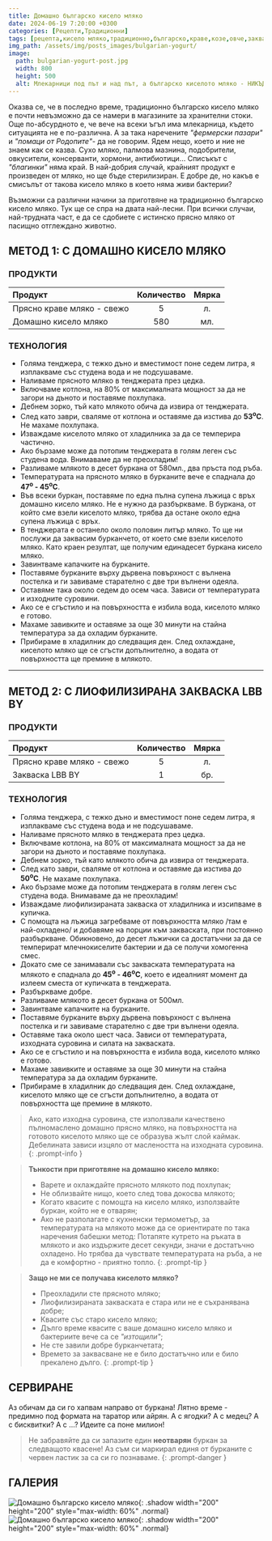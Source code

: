 ```yaml
---
title: Домашно българско кисело мляко
date: 2024-06-19 7:20:00 +0300
categories: [Рецепти,Традиционни]
tags: [рецепта,кисело мляко,традиционно,българско,краве,козе,овче,закваска,каймак,лактобацилус,булгарикус,стрептококус,Lactobacillus,bulgaricus,Streptococcus,thermophilus,йогурт,fermented,bulgarian,yogurt]   # TAG names should always be lowercase
img_path: /assets/img/posts_images/bulgarian-yogurt/
image:
  path: bulgarian-yogurt-post.jpg
  width: 800
  height: 500
  alt: Млекарници под път и над път, а българско киселото мляко - НИКЪДЕ!
---
```


Оказва се, че в последно време, традиционно българско кисело мляко е почти невъзможно да се намери в магазините за хранителни стоки. Още по-абсурдното е, че вече на всеки ъгъл има млекарница, където ситуацията не е по-различна. А за така наречените *"фермерски пазари"* и *"помаци от Родопите"*- да не говорим. Ядем нещо, което и ние не знаем как се казва. Сухо мляко, палмова мазнина, подобрители, овкусители, консерванти, хормони, антибиотици... Списъкът с *"благинки"* няма край. В най-добрия случай, крайният продукт е произведен от мляко, но ще бъде стерилизиран. Е добре де, но какъв е смисълът от такова кисело мляко в което няма живи бактерии?

Възможни са различни начини за приготвяне на традиционно българско кисело мляко. Тук ще се спра на двата най-лесни. При всички случаи, най-трудната част, е да се сдобиете с истинско прясно мляко от пасищно отглеждано животно.

## МЕТОД 1: С ДОМАШНО КИСЕЛО МЛЯКО

### **ПРОДУКТИ**

| Продукт                    |Количество  |Мярка   |
|:---------------------------|:----------:|:------:|
|Прясно краве мляко - свежо  |5           |л.      |
|Домашно кисело мляко        |580         |мл.     |

### **ТЕХНОЛОГИЯ**

- Голяма тенджера, с тежко дъно и вместимост поне седем литра, я изплакваме със студена вода и не подсушаваме.
- Наливаме прясното мляко в тенджерата през цедка.
- Включваме котлона, на 80% от максималната мощност за да не загори на дъното и поставяме похлупака.
- Дебнем зорко, тъй като млякото обича да извира от тенджерата.
- След като заври, сваляме от котлона и оставяме да изстива до **53<sup>o</sup>C**. Не махаме похлупака.
- Изваждаме киселото мляко от хладилника за да се темперира частично.
- Ако бързаме може да потопим тенджерата в голям леген със студена вода. Внимаваме да не преохладим!
- Разливаме млякото в десет буркана от 580мл., два пръста под ръба.
- Температурата на прясното мляко в бурканите вече е спаднала до **47<sup>o</sup> - 45<sup>o</sup>C**.
- Във всеки буркан, поставяме по една пълна супена лъжица с връх домашно кисело мляко. Не е нужно да разбъркваме. В буркана, от който сме взели киселото мляко, трябва да остане около една супена лъжица с връх.
- В тенджерата е останело около половин литър мляко. То ще ни послужи да заквасим бурканчето, от което сме взели киселото мляко. Като краен резултат, ще получим единадесет буркана кисело мляко.
- Завинтваме капачките на бурканите.
- Поставяме бурканите върху дървена повърхност с вълнена постелка и ги завиваме старателно с две три вълнени одеяла.
- Оставяме така около седем до осем часа. Зависи от температурата и изходните суровини.
- Ако се е сгъстило и на повърхността е избила вода, киселото мляко е готово.
- Махаме завивките и оставяме за още 30 минути на стайна температура за да охладим бурканите.
- Прибираме в хладилник до следващия ден. След охлаждане, киселото мляко ще се сгъсти допълнително, а водата от повърхността ще премине в млякото.

* * *

## МЕТОД 2: С ЛИОФИЛИЗИРАНА ЗАКВАСКА LBB BY

### **ПРОДУКТИ**

| Продукт                    |Количество  |Мярка   |
|:---------------------------|:----------:|:------:|
|Прясно краве мляко - свежо  |5           |л.      |
|Закваска LBB BY             |1           |бр.     |

### **ТЕХНОЛОГИЯ**

- Голяма тенджера, с тежко дъно и вместимост поне седем литра, я изплакваме със студена вода и не подсушаваме.
- Наливаме прясното мляко в тенджерата през цедка.
- Включваме котлона, на 80% от максималната мощност за да не загори на дъното и поставяме похлупака.
- Дебнем зорко, тъй като млякото обича да извира от тенджерата.
- След като заври, сваляме от котлона и оставяме да изстива до **50<sup>o</sup>C**. Не махаме похлупака.
- Ако бързаме може да потопим тенджерата в голям леген със студена вода. Внимаваме да не преохладим!
- Изваждаме лиофилизираната закваска от хладилника и изсипваме в купичка.
- С помощта на лъжица загребваме от повърхността мляко /там е най-охладено/ и добавяме на порции към закваската, при постоянно разбъркване. Обикновено, до десет лъжички са достатъчни за да се темперират млечнокиселите бактерии и да се получи хомогенна смес.
- Докато сме се занимавали със закваската температурата на млякото е спаднала до **45<sup>o</sup> - 46<sup>o</sup>C**, което е идеалният момент да излеем сместа от купичката в тенджерата.
- Разбъркваме добре.
- Разливаме млякото в десет буркана от 500мл.
- Завинтваме капачките на бурканите.
- Поставяме бурканите върху дървена повърхност с вълнена постелка и ги завиваме старателно с две три вълнени одеяла.
- Оставяме така около шест часа. Зависи от температурата, изходната суровина и силата на закваската.
- Ако се е сгъстило и на повърхността е избила вода, киселото мляко е готово.
- Махаме завивките и оставяме за още 30 минути на стайна температура за да охладим бурканите.
- Прибираме в хладилник до следващия ден. След охлаждане, киселото мляко ще се сгъсти допълнително, а водата от повърхността ще премине в млякото.

>Ако, като изходна суровина, сте използвали качествено пълномаслено домашно прясно мляко, на повърхността на готовото киселото мляко ще се образува жълт слой каймак. Дебелината зависи изцяло от маслеността на изходната суровина.
{: .prompt-info }

> **Тънкости при приготвяне на домашно кисело мляко:**
>
> - Варете и охлаждайте прясното млякото под похлупак;
> - Не облизвайте нищо, което след това докосва млякото;
> - Когато квасите с помощта на кисело мляко, използвайте буркан, който не е отварян;
> - Ако не разполагате с кухненски термометър, за температурата на млякото може да се ориентирате по така наречения бабешки метод: Потапяте кутрето на ръката в млякото и ако издържите десет секунди, значи е достатъчно охладено. Но трябва да чувствате температурата на ръба, а не да е комфортно - приятно топло.
{: .prompt-tip }

> **Защо не ми се получава киселото мляко?**
>
> - Преохладили сте прясното мляко;
> - Лиофилизираната закваската е стара или не е съхранявана добре;
> - Квасите със старо кисело мляко;
> - Дълго време квасите с ваше домашно кисело мляко и бактериите вече са се *"изтощили"*;
> - Не сте завили добре бурканчетата;
> - Времето за заквасване не е било достатъчно или е било прекалено дълго.
{: .prompt-tip }

## **СЕРВИРАНЕ**

Аз обичам да си го хапвам направо от буркана! Лятно време - предимно под формата на таратор или айрян. А с ягодки? А с медец? А с бисквитки? А с ...? Идеите са поне милион!

> Не забравяйте да си запазите един **неотварян** буркан за следващото квасене! Аз съм си маркирал единя от бурканите с червен ластик за са си го познаваме.
{: .prompt-danger }

## **ГАЛЕРИЯ**

![Домашно българско кисело мляко](bulgarian-yogurt-01.jpg){: .shadow width="200" height="200" style="max-width: 60%" .normal}
![Домашно българско кисело мляко](bulgarian-yogurt-02.jpg){: .shadow width="200" height="200" style="max-width: 60%" .normal}
